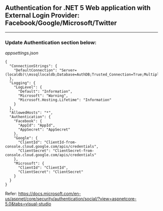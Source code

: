 ## Authentication for .NET 5 Web application with External Login Provider: Facebook/Google/Microsoft/Twitter

---

### Update Authentication section below:

_appsettings.json_

```
{
  "ConnectionStrings": {
    "DefaultConnection": "Server=(localdb)\\mssqllocaldb;Database=AuthDB;Trusted_Connection=True;MultipleActiveResultSets=true"
  },
  "Logging": {
    "LogLevel": {
      "Default": "Information",
      "Microsoft": "Warning",
      "Microsoft.Hosting.Lifetime": "Information"
    }
  },
  "AllowedHosts": "*",
  "Authentication": {
    "Facebook": {
      "AppId": "AppId",
      "AppSecret": "AppSecret"
    },
    "Google": {
      "ClientId": "ClientId-from-console.cloud.google.com/apis/credentials",
      "ClientSecret": "ClientSecret-from-console.cloud.google.com/apis/credentials"
    },
    "Microsoft": {
      "ClientId": "ClientId",
      "ClientSecret": "ClientSecret"
    }
  }
}
```

Refer: https://docs.microsoft.com/en-us/aspnet/core/security/authentication/social/?view=aspnetcore-5.0&tabs=visual-studio
